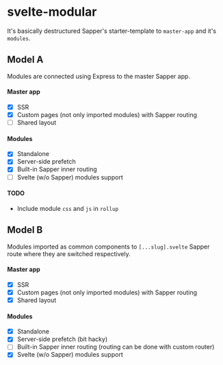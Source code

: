# svelte-modular
It's basically destructured Sapper's starter-template to `master-app` and it's `modules`.

## Model A
Modules are connected using Express to the master Sapper app.

#### Master app
- [x] SSR
- [x] Custom pages (not only imported modules) with Sapper routing
- [ ] Shared layout

#### Modules
- [x] Standalone
- [x] Server-side prefetch
- [x] Built-in Sapper inner routing
- [ ] Svelte (w/o Sapper) modules support

#### TODO
- Include module `css` and `js` in `rollup`

## Model B
Modules imported as common components to `[...slug].svelte` Sapper route where they are switched respectively.

#### Master app
- [x] SSR
- [x] Custom pages (not only imported modules) with Sapper routing
- [x] Shared layout

#### Modules
- [x] Standalone
- [x] Server-side prefetch (bit hacky)
- [ ] Built-in Sapper inner routing (routing can be done with custom router)
- [x] Svelte (w/o Sapper) modules support

